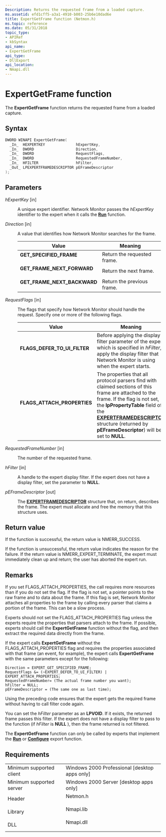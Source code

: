 ```yaml
---
Description: Returns the requested frame from a loaded capture.
ms.assetid: efd1cff5-a3a1-4910-b003-25b6e10dad6e
title: ExpertGetFrame function (Netmon.h)
ms.topic: reference
ms.date: 05/31/2018
topic_type: 
- APIRef
- kbSyntax
api_name: 
- ExpertGetFrame
api_type: 
- DllExport
api_location: 
- Nmapi.dll
---
```


# ExpertGetFrame function

The **ExpertGetFrame** function returns the requested frame from a loaded capture.

## Syntax


```C++
DWORD WINAPI ExpertGetFrame(
  _In_  HEXPERTKEY              hExpertKey,
  _In_  DWORD                   Direction,
  _In_  DWORD                   RequestFlags,
  _In_  DWORD                   RequestedFrameNumber,
  _In_  HFILTER                 hFilter,
  _Out_ LPEXPERTFRAMEDESCRIPTOR pEFrameDescriptor
);
```



## Parameters

<dl> <dt>

*hExpertKey* \[in\]
</dt> <dd>

A unique expert identifier. Network Monitor passes the *hExpertKey* identifier to the expert when it calls the [**Run**](run.md) function.

</dd> <dt>

*Direction* \[in\]
</dt> <dd>

A value that identifies how Network Monitor searches for the frame.



| Value                                                                                                                                                                                         | Meaning                                |
|-----------------------------------------------------------------------------------------------------------------------------------------------------------------------------------------------|----------------------------------------|
| <span id="GET_SPECIFIED_FRAME"></span><span id="get_specified_frame"></span><dl> <dt>**GET\_SPECIFIED\_FRAME**</dt> </dl>              | Return the requested frame.<br/> |
| <span id="GET_FRAME_NEXT_FORWARD"></span><span id="get_frame_next_forward"></span><dl> <dt>**GET\_FRAME\_NEXT\_FORWARD**</dt> </dl>    | Return the next frame.<br/>      |
| <span id="GET_FRAME_NEXT_BACKWARD"></span><span id="get_frame_next_backward"></span><dl> <dt>**GET\_FRAME\_NEXT\_BACKWARD**</dt> </dl> | Return the previous frame.<br/>  |



 

</dd> <dt>

*RequestFlags* \[in\]
</dt> <dd>

The flags that specify how Network Monitor should handle the request. Specify one or more of the following flags.



| Value                                                                                                                                                                                             | Meaning                                                                                                                                                                                                                                                                                                            |
|---------------------------------------------------------------------------------------------------------------------------------------------------------------------------------------------------|--------------------------------------------------------------------------------------------------------------------------------------------------------------------------------------------------------------------------------------------------------------------------------------------------------------------|
| <span id="FLAGS_DEFER_TO_UI_FILTER"></span><span id="flags_defer_to_ui_filter"></span><dl> <dt>**FLAGS\_DEFER\_TO\_UI\_FILTER**</dt> </dl> | Before applying the display filter parameter of the expert which is specified in *hFilter*, apply the display filter that Network Monitor is using when the expert starts.<br/>                                                                                                                              |
| <span id="FLAGS_ATTACH_PROPERTIES"></span><span id="flags_attach_properties"></span><dl> <dt>**FLAGS\_ATTACH\_PROPERTIES**</dt> </dl>      | The properties that all protocol parsers find with claimed sections of this frame are attached to the frame. If the flag is not set, the **lpPropertyTable** field of the [**EXPERTFRAMEDESCRIPTOR**](expertframedescriptor.md) structure (returned by **pEFrameDescriptor**) will be set to **NULL**.<br/> |



 

</dd> <dt>

*RequestedFrameNumber* \[in\]
</dt> <dd>

The number of the requested frame.

</dd> <dt>

*hFilter* \[in\]
</dt> <dd>

A handle to the expert display filter. If the expert does not have a display filter, set the parameter to **NULL**.

</dd> <dt>

*pEFrameDescriptor* \[out\]
</dt> <dd>

The [**EXPERTFRAMEDESCRIPTOR**](expertframedescriptor.md) structure that, on return, describes the frame. The expert must allocate and free the memory that this structure uses.

</dd> </dl>

## Return value

If the function is successful, the return value is NMERR\_SUCCESS.

If the function is unsuccessful, the return value indicates the reason for the failure. If the return value is NMERR\_EXPERT\_TERMINATE, the expert must immediately clean up and return; the user has aborted the expert run.

## Remarks

If you set FLAGS\_ATTACH\_PROPERTIES, the call requires more resources than if you do not set the flag. If the flag is not set, a pointer points to the raw frame and to data about the frame. If this flag is set, Network Monitor attaches all properties to the frame by calling every parser that claims a portion of the frame. This can be a slow process.

Experts should not set the FLAGS\_ATTACH\_PROPERTIES flag unless the experts require the properties that parsers attach to the frame. If possible, experts should call the **ExpertGetFrame** function without the flag, and then extract the required data directly from the frame.

If the expert calls **ExpertGetFrame** without the FLAGS\_ATTACH\_PROPERTIES flag and requires the properties associated with that frame (an event, for example), the expert calls **ExpertGetFrame** with the same parameters except for the following:

``` syntax
Direction = EXPERT_GET_SPECIFIED_FRAME;
RequestFlags &= (~EXPERT_DEFER_TO_UI_FILTER) | EXPERT_ATTACH_PROPERTIES;
RequestedFrameNumber= (The actual frame number you want);
hFilter = NULL;
pEFrameDescriptor = (The same one as last time);
```

Using the preceding code ensures that the expert gets the required frame without having to call filter code again.

You can set the *hFilter* parameter as an **LPVOID**. If it exists, the returned frame passes this filter. If the expert does not have a display filter to pass to the function (if *hFilter* is **NULL** ), then the frame returned is not filtered.

The **ExpertGetFrame** function can only be called by experts that implement the [**Run**](run.md) or [**Configure**](configure.md) export function.

## Requirements



|                                     |                                                                                      |
|-------------------------------------|--------------------------------------------------------------------------------------|
| Minimum supported client<br/> | Windows 2000 Professional \[desktop apps only\]<br/>                           |
| Minimum supported server<br/> | Windows 2000 Server \[desktop apps only\]<br/>                                 |
| Header<br/>                   | <dl> <dt>Netmon.h</dt> </dl>  |
| Library<br/>                  | <dl> <dt>Nmapi.lib</dt> </dl> |
| DLL<br/>                      | <dl> <dt>Nmapi.dll</dt> </dl> |



 

 




